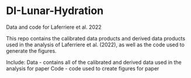 # DI-Lunar-Hydration
Data and code for Laferriere et al. 2022

This repo contains the calibrated data products and derived data products used in the analysis of Laferriere et al. (2022), as well as the code used to generate the figures. 

Include:
Data - contains all of the calibrated and derived data used in the analysis for paper
Code - code used to create figures for paper
